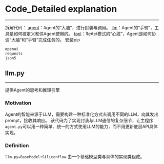 # Code_Detailed explanation
---
拆解代码：
[agent](Example_Code/agent.py)：Agent的“大脑”，进行封装与调用。
[llm](Example_Code/llm.py)：Agent的“手臂”，工具是如何被定义和供Agent使用的。
[tool](Example_Code/tool.py)：ReAct模式的“心脏”，Agent是如何协调“大脑”和“手臂”完成任务的。
安装pip
```txt
openai
requests
json5
```

## llm.py
---
提供Agent的思考和推理引擎

### Motivation
Agent的智能来源于LLM，需要构建一种标准化方式去调用不同的LLM，向其发出prompt，接收其响应。
该代码为了实现封装与LLM通信的复杂细节，让主程序`agent.py`可以用一种简单、统一的方式使用LLM的能力，而不用更新底层API具体实现。

### Definition
`llm.py=BaseModel+Siliconflow`
由一个基础模型类与具体的实现类组成。
